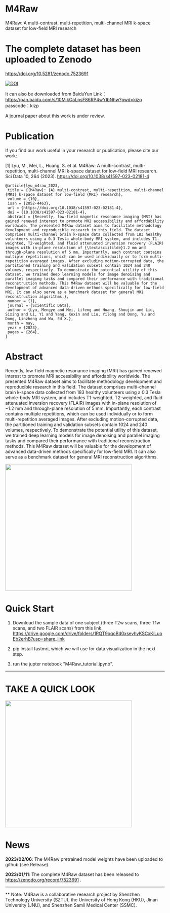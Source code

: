 # M4Raw
M4Raw: A multi-contrast, multi-repetition, multi-channel MRI k-space dataset for low-field MRI research

# The complete dataset has been uploaded to Zenodo
https://doi.org/10.5281/zenodo.7523691

[![DOI](https://zenodo.org/badge/DOI/10.5281/zenodo.7523691.svg)](https://doi.org/10.5281/zenodo.7523691)

It can also be downloaded from BaiduYun
Link：https://pan.baidu.com/s/10MikOaLpsF86RP4wYIbNhw?pwd=kizp 
passcode：kizp

A journal paper about this work is under review.
# Publication
If you find our work useful in your research or publication, please cite our work:

[1] Lyu, M., Mei, L., Huang, S. et al. M4Raw: A multi-contrast, multi-repetition, multi-channel MRI k-space dataset for low-field MRI research. Sci Data 10, 264 (2023). https://doi.org/10.1038/s41597-023-02181-4
```
@article{lyu_m4raw_2023,
 title = {{M4Raw}: {A} multi-contrast, multi-repetition, multi-channel {MRI} k-space dataset for low-field {MRI} research},
 volume = {10},
 issn = {2052-4463},
 url = {https://doi.org/10.1038/s41597-023-02181-4},
 doi = {10.1038/s41597-023-02181-4},
 abstract = {Recently, low-field magnetic resonance imaging (MRI) has gained renewed interest to promote MRI accessibility and affordability worldwide. The presented M4Raw dataset aims to facilitate methodology development and reproducible research in this field. The dataset comprises multi-channel brain k-space data collected from 183 healthy volunteers using a 0.3 Tesla whole-body MRI system, and includes T1-weighted, T2-weighted, and fluid attenuated inversion recovery (FLAIR) images with in-plane resolution of {\textasciitilde}1.2 mm and through-plane resolution of 5 mm. Importantly, each contrast contains multiple repetitions, which can be used individually or to form multi-repetition averaged images. After excluding motion-corrupted data, the partitioned training and validation subsets contain 1024 and 240 volumes, respectively. To demonstrate the potential utility of this dataset, we trained deep learning models for image denoising and parallel imaging tasks and compared their performance with traditional reconstruction methods. This M4Raw dataset will be valuable for the development of advanced data-driven methods specifically for low-field MRI. It can also serve as a benchmark dataset for general MRI reconstruction algorithms.},
 number = {1},
 journal = {Scientific Data},
 author = {Lyu, Mengye and Mei, Lifeng and Huang, Shoujin and Liu, Sixing and Li, Yi and Yang, Kexin and Liu, Yilong and Dong, Yu and Dong, Linzheng and Wu, Ed X.},
 month = may,
 year = {2023},
 pages = {264},
}
```
# Abstract
Recently, low-field magnetic resonance imaging (MRI) has gained renewed interest to promote MRI accessibility and affordability worldwide. The presented M4Raw dataset aims to facilitate methodology development and reproducible research in this field. The dataset comprises multi-channel brain k-space data collected from 183 healthy volunteers using a 0.3 Tesla whole-body MRI system, and includes T1-weighted, T2-weighted, and fluid attenuated inversion recovery (FLAIR) images with in-plane resolution of ~1.2 mm and through-plane resolution of 5 mm. Importantly, each contrast contains multiple repetitions, which can be used individually or to form multi-repetition averaged images. After excluding motion-corrupted data, the partitioned training and validation subsets contain 1024 and 240 volumes, respectively. To demonstrate the potential utility of this dataset, we trained deep learning models for image denoising and parallel imaging tasks and compared their performance with traditional reconstruction methods. This M4Raw dataset will be valuable for the development of advanced data-driven methods specifically for low-field MRI. It can also serve as a benchmark dataset for general MRI reconstruction algorithms.

<img src="https://user-images.githubusercontent.com/10205514/218274571-a69e84ef-6b02-46fc-9457-68b0cda0d96b.png" height="400" />

# Quick Start
1. Download the sample data of one subject (three T2w scans, three T1w scans, and two FLAIR scans) from this link.
https://drive.google.com/drive/folders/1RQT9oqoBd0xsevhyKSCxKiLuoEb2erhB?usp=share_link

2. pip install fastmri, which we will use for data visualization in the next step.

3. run the jupter notebook "M4Raw_tutorial.ipynb".


_________________

# TAKE A QUICK LOOK
<img src="https://user-images.githubusercontent.com/10205514/211978406-a4fc010e-b3f9-4d65-bf97-ec2abc8db725.png" height="400" />


# News

**2023/02/06**: The M4Raw pretrained model weights have been uploaded to github (see Release).

**2023/01/11**: The complete M4Raw dataset has been released to https://zenodo.org/record/7523691 .

_________________

** Note: M4Raw is a collaborative research project by Shenzhen Technology University (SZTU), the University of Hong Kong (HKU), Jinan University (JNU), and Shenzhen Samii Medical Center (SSMC).
